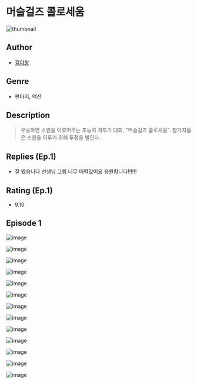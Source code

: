 # 머슬걸즈 콜로세움
![thumbnail](https://image-comic.pstatic.net/user_contents_data/challenge_comic/2023/05/23/326743/upload_3546079353746370865_480x623.jpeg)

## Author
- [김야왕](https://comic.naver.com/artistTitle?id=326743)

## Genre
- 판타지, 액션

## Description
> 우승하면 소원을 이루어주는 초능력 격투기 대회, "머슬걸즈 콜로세움". 참가자들은 소원을 이루기 위해 투쟁을 벌인다.

## Replies (Ep.1)
- 잘 봤습니다 선생님 그림 너무 매력있어요 응원합니다!!!!!!

## Rating (Ep.1)
- 9.10

## Episode 1
![image](https://image-comic.pstatic.net/user_contents_data/challenge_comic/2023/05/23/326743/upload_7076110925693007153.jpeg)

![image](https://image-comic.pstatic.net/user_contents_data/challenge_comic/2023/05/23/326743/upload_3545521694403803489.jpeg)

![image](https://image-comic.pstatic.net/user_contents_data/challenge_comic/2023/05/23/326743/upload_7089568938689258552.jpeg)

![image](https://image-comic.pstatic.net/user_contents_data/challenge_comic/2023/05/23/326743/upload_3689635994274378040.jpeg)

![image](https://image-comic.pstatic.net/user_contents_data/challenge_comic/2023/05/23/326743/upload_3486122996813346913.jpeg)

![image](https://image-comic.pstatic.net/user_contents_data/challenge_comic/2023/05/23/326743/upload_7233683036564961331.jpeg)

![image](https://image-comic.pstatic.net/user_contents_data/challenge_comic/2023/05/23/326743/upload_3690761708678506035.jpeg)

![image](https://image-comic.pstatic.net/user_contents_data/challenge_comic/2023/05/23/326743/upload_4063988701621989474.jpeg)

![image](https://image-comic.pstatic.net/user_contents_data/challenge_comic/2023/05/23/326743/upload_7306357237602465074.jpeg)

![image](https://image-comic.pstatic.net/user_contents_data/challenge_comic/2023/05/23/326743/upload_7005740892290180194.jpeg)

![image](https://image-comic.pstatic.net/user_contents_data/challenge_comic/2023/05/23/326743/upload_3558746650341158963.jpeg)

![image](https://image-comic.pstatic.net/user_contents_data/challenge_comic/2023/05/23/326743/upload_3474355830935597414.jpeg)

![image](https://image-comic.pstatic.net/user_contents_data/challenge_comic/2023/05/23/326743/upload_3546411229489751351.jpeg)
